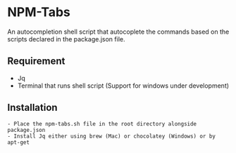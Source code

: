 # NPM-Tabs

An autocompletion shell script that autocoplete the commands based on the scripts declared in the package.json file.

## Requirement

- Jq
- Terminal that runs shell script (Support for windows under development)

## Installation
```
- Place the npm-tabs.sh file in the root directory alongside package.json
- Install Jq either using brew (Mac) or chocolatey (Windows) or by apt-get
```
